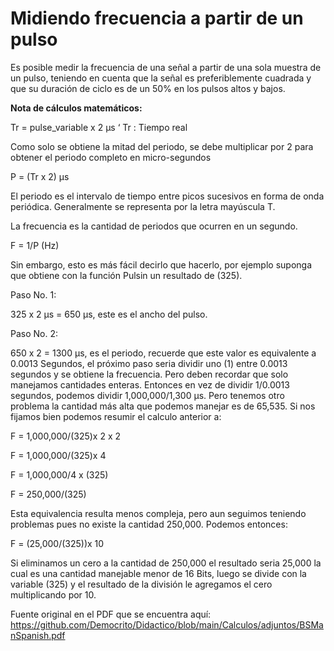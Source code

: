 # Midiendo frecuencia a partir de un pulso

Es posible medir la frecuencia de una señal a partir de una sola muestra de un pulso, teniendo en cuenta que la señal es preferiblemente cuadrada y que su duración de ciclo es de un 50% en los pulsos altos y
bajos.

**Nota de cálculos matemáticos:**

Tr = pulse_variable x 2 µs ‘ Tr : Tiempo real

Como solo se obtiene la mitad del periodo, se debe multiplicar por 2 para obtener el periodo completo en micro-segundos

P = (Tr x 2) µs

El periodo es el intervalo de tiempo entre picos sucesivos en forma de onda periódica. Generalmente se representa por la letra mayúscula T.

La frecuencia es la cantidad de periodos que ocurren en un segundo.

F = 1/P (Hz)

Sin embargo, esto es más fácil decirlo que hacerlo, por ejemplo suponga que obtiene con la función Pulsin un resultado de (325).

Paso No. 1:

325 x 2 µs = 650 µs, este es el ancho del pulso.

Paso No. 2:

650 x 2 = 1300 µs, es el periodo, recuerde que este valor es equivalente a 0.0013 Segundos, el próximo paso seria dividir uno (1) entre 0.0013 segundos y se obtiene la frecuencia. Pero deben recordar
que solo manejamos cantidades enteras. Entonces en vez de dividir 1/0.0013 segundos, podemos dividir 1,000,000/1,300 µs. Pero tenemos otro problema la cantidad más alta que podemos manejar es de 65,535. Si
nos fijamos bien podemos resumir el calculo anterior a:

F = 1,000,000/(325)x 2 x 2

F = 1,000,000/(325)x 4

F = 1,000,000/4 x (325)

F = 250,000/(325)

Esta equivalencia resulta menos compleja, pero aun seguimos teniendo problemas pues no existe la cantidad 250,000. Podemos entonces:

F = (25,000/(325))x 10

Si eliminamos un cero a la cantidad de 250,000 el resultado seria 25,000 la cual es una cantidad manejable menor de 16 Bits, luego se divide con la variable (325) y el resultado de la división le agregamos el cero multiplicando por 10.

Fuente original en el PDF que se encuentra aquí: https://github.com/Democrito/Didactico/blob/main/Calculos/adjuntos/BSManSpanish.pdf
